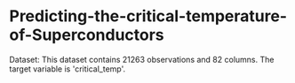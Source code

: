 # Predicting-the-critical-temperature-of-Superconductors

Dataset:
This dataset contains 21263 observations and 82 columns.
The target variable is 'critical_temp'. 

